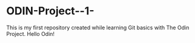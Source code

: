 # ODIN-Project--1-
This is my first repository created while learning Git basics with The Odin Project.
Hello Odin!